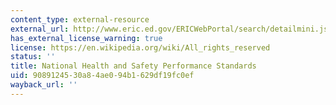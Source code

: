 ```yaml
---
content_type: external-resource
external_url: http://www.eric.ed.gov/ERICWebPortal/search/detailmini.jsp?_nfpb=true&_&ERICExtSearch_SearchValue_0=ED384408&ERICExtSearch_SearchType_0=no&accno=ED384408
has_external_license_warning: true
license: https://en.wikipedia.org/wiki/All_rights_reserved
status: ''
title: National Health and Safety Performance Standards
uid: 90891245-30a8-4ae0-94b1-629df19fc0ef
wayback_url: ''
---
```

